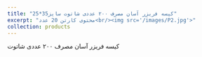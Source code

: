 ```yaml
---
title: "کیسه فریزر آسان مصرف ۲۰۰ عددی شاتوت سایز35*25"
excerpt: "محتوی کارتن 20 عدد<br/><img src='/images/P2.jpg'>"
collection: products
---
```


کیسه فریزر آسان مصرف ۲۰۰ عددی شاتوت

